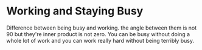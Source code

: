 # Working and Staying Busy

Difference between being busy and working. the angle between them is not 90 but they're inner product is not zero. You can be busy without doing a whole lot of work and you can work really hard without being terribly busy.

